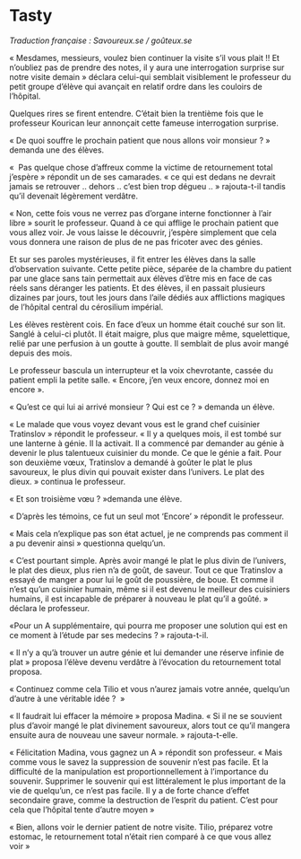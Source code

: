 # Tasty

*Traduction française : Savoureux.se / goûteux.se*


« Mesdames, messieurs, voulez bien continuer la visite s’il vous plait !! Et n’oubliez pas de prendre des notes, il y aura une interrogation surprise sur notre visite demain » déclara celui-qui semblait visiblement le professeur du petit groupe d’élève qui avançait en relatif ordre dans les couloirs de l’hôpital.

Quelques rires se firent entendre. C’était bien la trentième fois que le professeur Kourican leur annonçait cette fameuse interrogation surprise.

« De quoi souffre le prochain patient que nous allons voir monsieur ? » demanda une des élèves.

«  Pas quelque chose d’affreux comme la victime de retournement total j’espère » répondit un de ses camarades. « ce qui est dedans ne devrait jamais se retrouver .. dehors .. c’est bien trop dégueu .. » rajouta-t-il tandis qu’il devenait légèrement verdâtre.

« Non, cette fois vous ne verrez pas d’organe interne fonctionner à l’air libre » sourit le professeur. Quand à ce qui afflige le prochain patient que vous allez voir. Je vous laisse le découvrir, j’espère simplement que cela vous donnera une raison de plus de ne pas fricoter avec des génies.

Et sur ses paroles mystérieuses, il fit entrer les élèves dans la salle d’observation suivante. Cette petite pièce, séparée de la chambre du patient par une glace sans tain permettait aux élèves d’être mis en face de cas réels sans déranger les patients. Et des élèves, il en passait plusieurs dizaines par jours, tout les jours dans l’aile dédiés aux afflictions magiques de l’hôpital central du cérosilium impérial.

Les élèves restèrent cois. En face d’eux un homme était couché sur son lit. Sanglé à celui-ci plutôt. Il était maigre, plus que maigre même, squelettique, relié par une perfusion à un goutte à goutte. Il semblait de plus avoir mangé depuis des mois.

Le professeur bascula un interrupteur et la voix chevrotante, cassée du patient empli la petite salle.
« Encore, j’en veux encore, donnez moi en encore ».

« Qu’est ce qui lui ai arrivé monsieur ? Qui est ce ? » demanda un élève.

« Le malade que vous voyez devant vous est le grand chef cuisinier Tratinslov » répondit le professeur.
« Il y a quelques mois, il est tombé sur une lanterne à génie. Il la activait. Il a commencé par demander au génie à devenir le plus talentueux cuisinier du monde. Ce que le génie a fait. Pour son deuxième vœux, Tratinslov a demandé à goûter le plat le plus savoureux, le plus divin qui pouvait exister dans l’univers. Le plat des dieux. » continua le professeur.

« Et son troisième vœu ? »demanda une élève.

« D’après les témoins, ce fut un seul mot ‘Encore’ » répondit le professeur.

« Mais cela n’explique pas son état actuel, je ne comprends pas comment il a pu devenir ainsi » questionna quelqu’un.

« C’est pourtant simple. Après avoir mangé le plat le plus divin de l’univers, le plat des dieux, plus rien n’a de goût, de saveur. Tout ce que Tratinslov a essayé de manger a pour lui le goût de poussière, de boue. Et comme il n’est qu’un cuisinier humain, même si il est devenu le meilleur des cuisiniers humains, il est incapable de préparer à nouveau le plat qu’il a goûté. » déclara le professeur.

«Pour un A supplémentaire, qui pourra me proposer une solution qui est en ce moment à l’étude par ses medecins ? » rajouta-t-il.

« Il n’y a qu’à trouver un autre génie et lui demander une réserve infinie de plat » proposa l’élève devenu verdâtre à l’évocation du retournement total proposa.

« Continuez comme cela Tilio et vous n’aurez jamais votre année, quelqu’un d’autre à une véritable idée ?  »

« Il faudrait lui effacer la mémoire » proposa Madina. « Si il ne se souvient plus d’avoir mangé le plat divinement savoureux, alors tout ce qu’il mangera ensuite aura de nouveau une saveur normale. » rajouta-t-elle.

« Félicitation Madina, vous gagnez un A » répondit son professeur. « Mais comme vous le savez la suppression de souvenir n’est pas facile. Et la difficulté de la manipulation est proportionnellement à l’importance du souvenir. Supprimer le souvenir qui est littéralement le plus important de la vie de quelqu’un, ce n’est pas facile. Il y a de forte chance d’effet secondaire grave, comme la destruction de l’esprit du patient. C’est pour cela que l’hôpital tente d’autre moyen »

« Bien, allons voir le dernier patient de notre visite. Tilio, préparez votre estomac, le retournement total n’était rien comparé à ce que vous allez voir »
